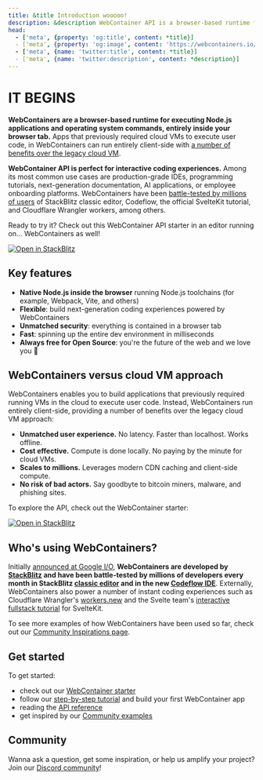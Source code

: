 ```yaml
---
title: &title Introduction wooooo!
description: &description WebContainer API is a browser-based runtime for executing Node.js applications and operating system commands. It enables you to build applications that previously required a server running.
head:
  - ['meta', {property: 'og:title', content: *title}]
  - ['meta', {property: 'og:image', content: 'https://webcontainers.io/img/og/guide-introduction.png'}]
  - ['meta', {name: 'twitter:title', content: *title}]
  - ['meta', {name: 'twitter:description', content: *description}]
---
```

# IT BEGINS

**WebContainers are a browser-based runtime for executing Node.js applications and operating system commands, entirely inside your browser tab.** Apps that previously required cloud VMs to execute user code, in WebContainers can run entirely client-side with [a number of benefits over the legacy cloud VM](#webcontainers-versus-cloud-vm-approach).

**WebContainer API is perfect for interactive coding experiences.** Among its most common use cases are production-grade IDEs, programming tutorials, next-generation documentation, AI applications, or employee onboarding platforms. WebContainers have been [battle-tested by millions of users](#whos-using-webcontainers) of StackBlitz classic editor, Codeflow, the official SvelteKit tutorial, and Cloudflare Wrangler workers, among others.

Ready to try it? Check out this WebContainer API starter in an editor running on... WebContainers as well!

[![Open in StackBlitz](https://developer.stackblitz.com/img/open_in_stackblitz.svg)](https://webcontainer.new)

## Key features

- **Native Node.js inside the browser** running Node.js toolchains (for example, Webpack, Vite, and others)
- **Flexible**: build next-generation coding experiences powered by WebContainers
- **Unmatched security**: everything is contained in a browser tab
- **Fast**: spinning up the entire dev environment in milliseconds
- **Always free for Open Source**: you're the future of the web and we love you 💙

## WebContainers versus cloud VM approach

WebContainers enables you to build applications that previously required running VMs in the cloud to execute user code. Instead, WebContainers run entirely client-side, providing a number of benefits over the legacy cloud VM approach:

- **Unmatched user experience.** No latency. Faster than localhost. Works offline.
- **Cost effective.** Compute is done locally. No paying by the minute for cloud VMs.
- **Scales to millions.** Leverages modern CDN caching and client-side compute.
- **No risk of bad actors.** Say goodbyte to bitcoin miners, malware, and phishing sites.

To explore the API, check out the WebContainer starter:

[![Open in StackBlitz](https://developer.stackblitz.com/img/open_in_stackblitz.svg)](https://webcontainer.new)

## Who's using WebContainers?

Initially [announced at Google I/O](https://blog.stackblitz.com/posts/introducing-webcontainers/), **WebContainers are developed by [StackBlitz](https://stackblitz.com) and have been battle-tested by millions of developers every month in StackBlitz [classic editor](https://node.new) and in the new [Codeflow IDE](https://stackblitz.com/codeflow)**. Externally, WebContainers also power a number of instant coding experiences such as Cloudflare Wrangler's [workers.new](https://blog.cloudflare.com/cloudflare-stackblitz-partnership/#powering-a-better-developer-experience-and-documentation) and the Svelte team's [interactive fullstack tutorial](http://learn.svelte.dev/) for SvelteKit.

To see more examples of how WebContainers have been used so far, check out our [Community Inspirations page](/guides/community-inspirations).

## Get started

To get started:

- check out our [WebContainer starter](https://webcontainer.new)
- follow our [step-by-step tutorial](/tutorial/1-building-your-first-webcontainers-app) and build your first WebContainer app
- reading the [API reference](/api)
- get inspired by our [Community examples](/guides/community-inspirations)

## Community

Wanna ask a question, get some inspiration, or help us amplify your project? Join our [Discord community](https://discord.gg/stackblitz)!